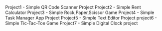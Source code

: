 Project1 - Simple QR Code Scanner Project
Project2 - Simple Rent Calculator
Project3 - Simple Rock,Paper,Scissor Game
Project4 - Simple Task Manager App Project
Project5 - Simple Text Editor Project
project6 - Simple Tic-Tac-Toe Game
Project7 - Simple Digital Clock project 
